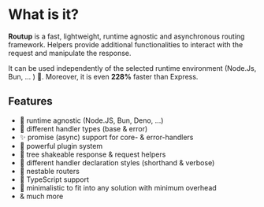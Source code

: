 # What is it?

**Routup** is a fast, lightweight, runtime agnostic and asynchronous routing framework.
Helpers provide additional functionalities to interact with the request and manipulate the response.

It can be used independently of the selected runtime environment (Node.Js, Bun, ... ) 🎉.
Moreover, it is even **228%** faster than Express.

## Features

- 🚀 runtime agnostic (Node.JS, Bun, Deno, ...)
- 📝 different handler types (base & error)
- ✨ promise (async) support for core- & error-handlers
- 🔌 powerful plugin system
- 🧰 tree shakeable response & request helpers
- 🤝️ different handler declaration styles (shorthand & verbose)
- 📁 nestable routers
- 👕 TypeScript support
- 🤏 minimalistic to fit into any solution with minimum overhead
- & much more

